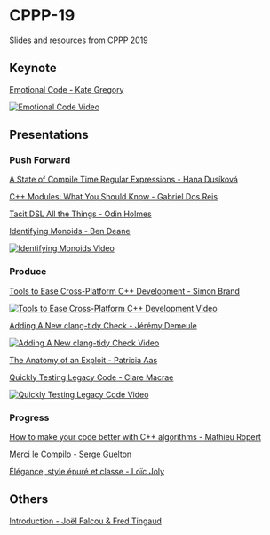 # CPPP-19

Slides and resources from CPPP 2019

## Keynote

[Emotional Code - Kate Gregory](emotional_code-Kate_Gregory)

[![Emotional Code Video](https://img.youtube.com/vi/zjH2d5VhTD8/0.jpg)](https://www.youtube.com/watch?v=zjH2d5VhTD8)

## Presentations

### Push Forward

[A State of Compile Time Regular Expressions - Hana Dusíková](a_state_of_compile_time_regular_expressions-Hana_Dusikova)

[C++ Modules: What You Should Know - Gabriel Dos Reis](C%2B%2B_modules_what_you_should_know-Gabriel_Dos_Reis)

[Tacit DSL All the Things - Odin Holmes](tacit_dsl_all_the_things-Odin_Holmes)

[Identifying Monoids - Ben Deane](identifying_monoids-Ben_Deane)

[![Identifying Monoids Video](https://img.youtube.com/vi/on7v8nlyaAg/0.jpg)](https://www.youtube.com/watch?v=on7v8nlyaAg)

### Produce

[Tools to Ease Cross-Platform C++ Development - Simon Brand](tools_to_ease_cross_platform_C%2B%2B_development-Simon_Brand)

[![Tools to Ease Cross-Platform C++ Development Video](https://img.youtube.com/vi/c8ZWdLCqnw4/0.jpg)](https://www.youtube.com/watch?v=c8ZWdLCqnw4)

[Adding A New clang-tidy Check - Jérémy Demeule](adding_a_new_clang-tidy_check-Jeremy_Demeule)

[![Adding A New clang-tidy Check Video](https://img.youtube.com/vi/K-WhaEUEZWc/0.jpg)](https://www.youtube.com/watch?v=K-WhaEUEZWc)

[The Anatomy of an Exploit - Patricia Aas](the_anatomy_of_an_exploit-Patricia_Aas)

[Quickly Testing Legacy Code - Clare Macrae](quickly_testing_legacy_code-Clare_Macrae)

[![Quickly Testing Legacy Code Video](https://img.youtube.com/vi/JnoNTc-BmB8/0.jpg)](https://www.youtube.com/watch?v=JnoNTc-BmB8)

### Progress

[How to make your code better with C++ algorithms - Mathieu Ropert](how_to_make_your_code_better_with_C%2B%2B_algorithms-Mathieu_Ropert)

[Merci le Compilo - Serge Guelton](merci_le_compilo-Serge_Guelton)

[Élégance, style épuré et classe - Loïc Joly](elegance_style_epure_et_classe-Loic_Joly)

## Others

[Introduction - Joël Falcou & Fred Tingaud](introduction-Joel_Falcou_%26_Fred_Tingaud)
